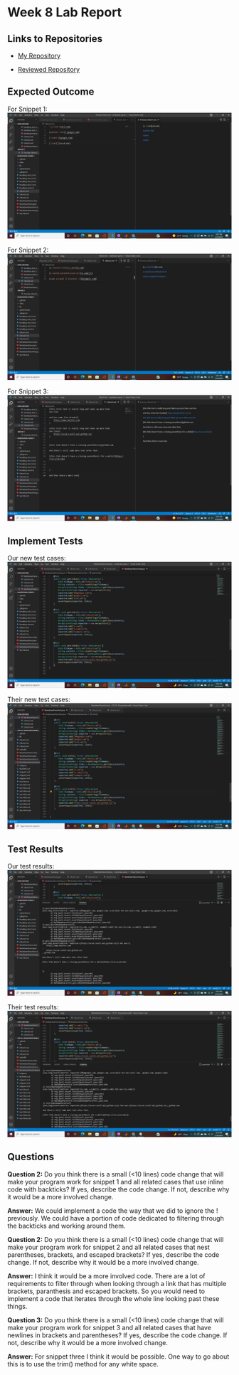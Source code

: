 # Week 8 Lab Report

## Links to Repositories
- [My Repository](https://github.com/vickyc0221/markdown-parse-1)

- [Reviewed Repository](https://github.com/CatherineGu16/markdown-parse)

## Expected Outcome
For Snippet 1:
![Image](EOS1.png)

For Snippet 2:
![Image](EOS2.png)

For Snippet 3:
![Image](EOS3.png)


## Implement Tests
Our new test cases:
![Image](MyNewTest.png)

Their new test cases:
![Image](TheirNewTests.png)

## Test Results
Our test results:
![Image](MyTestOutcome.png)

Their test results:
![Image](TheirOutcomes.png)



## Questions
**Question 2:** Do you think there is a small (<10 lines) code change that will make your program work for snippet 1 and all related cases that use inline code with backticks? If yes, describe the code change. If not, describe why it would be a more involved change.

**Answer:** We could implement a code the way that we did to ignore the ! previously. We could have a portion of code dedicated to filtering through the backticks and working around them.


**Question 2:** Do you think there is a small (<10 lines) code change that will make your program work for snippet 2 and all related cases that nest parentheses, brackets, and escaped brackets? If yes, describe the code change. If not, describe why it would be a more involved change.

**Answer:** I think it would be a more involved code. There are a lot of requirements to filter through when looking through a link that has multiple brackets, paranthesis and escaped brackets. So you would need to implement a code that iterates through the whole line looking past these things. 

**Question 3:** Do you think there is a small (<10 lines) code change that will make your program work for snippet 3 and all related cases that have newlines in brackets and parentheses? If yes, describe the code change. If not, describe why it would be a more involved change.

**Answer:** For snippet three I think it would be possible. One way to go about this is to use the trim() method for any white space. 
